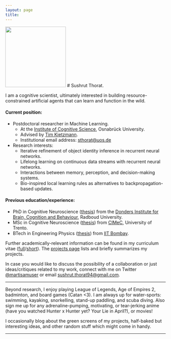 ```yaml
---
layout: page
title:
---
```


<img align="top-left" src="{{site.url}}/assets/portrait_main.png" height="190">
# Sushrut Thorat.

I am a cognitive scientist, ultimately interested in building resource-constrained artificial agents that can learn and function in the wild.

#### Current position:

* Postdoctoral researcher in Machine Learning.
    + At the [Institute of Cognitive Science](https://www.ikw.uni-osnabrueck.de/en/home.html), Osnabrück University.
    + Advised by [Tim Kietzmann](https://www.kietzmannlab.org/lab/).
    + Institutional email address: [sthorat@uos.de](mailto:sthorat@uos.de)
* Research interests:
    + Iterative refinement of object identity inference in recurrent neural networks.
    + Lifelong learning on continuous data streams with recurrent neural networks.
    + Interactions between memory, perception, and decision-making systems.
    + Bio-inspired local learning rules as alternatives to backpropagation-based updates.

#### Previous education/experience:

* PhD in Cognitive Neuroscience ([thesis](https://doi.org/10.6084/m9.figshare.21214391.v1)) from the [Donders Institute for Brain, Cognition and Behaviour](https://www.ru.nl/donders/), Radboud University.
* MSc in Cognitive Neuroscience ([thesis](https://doi.org/10.6084/m9.figshare.5919154.v1)) from [CIMeC](https://web.unitn.it/en/cimec "Centre for Mind/Brain Sciences"), University of Trento.
* BTech in Engineering Physics ([thesis](https://doi.org/10.6084/m9.figshare.1582657.v2)) from [IIT Bombay](http://iitb.ac.in). <br>

Further academically-relevant information can be found in my curriculum vitae ([full]({{site.url}}/assets/cv-full.pdf)/[short]({{site.url}}/assets/cv-short.pdf)). The [projects page]({{site.url}}/projects/) lists and briefly summarizes my projects.

In case you would like to discuss the possibility of a collaboration or just ideas/critiques related to my work, connect with me on Twitter [@martisamuser](https://twitter.com/martisamuser) or email [sushrut.thorat94@gmail.com](mailto:sushrut.thorat94@gmail.com).

<hr>

Beyond research, I enjoy playing League of Legends, Age of Empires 2, badminton, and board games (Catan <3). I am always up for water-sports: swimming, kayaking, snorkelling, stand-up paddling, and scuba diving. Also sign me up for any adrenaline-pumping, motivating, or tear-jerking anime (have you watched Hunter x Hunter yet? Your Lie in April?), or movies!

I occasionally blog about the green screens of my projects, half-baked but interesting ideas, and other random stuff which might come in handy.

<!-- I occasionally (mostly used to) write short stories and poems (I am a novice). They can be found at [Meadows](https://novelmartiswrites.wordpress.com). -->

<hr>
